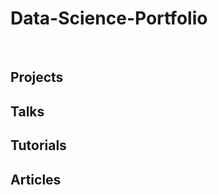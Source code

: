 # Data-Science-Portfolio
<br>
<h2>Projects</h2>
<h2>Talks</h2>
<h2>Tutorials</h2>
<h2>Articles</h2>
